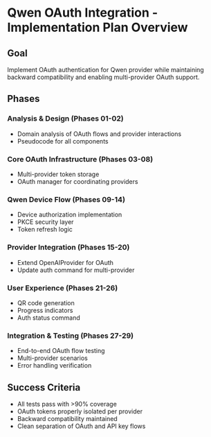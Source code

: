 # Qwen OAuth Integration - Implementation Plan Overview

## Goal
Implement OAuth authentication for Qwen provider while maintaining backward compatibility and enabling multi-provider OAuth support.

## Phases

### Analysis & Design (Phases 01-02)
- Domain analysis of OAuth flows and provider interactions
- Pseudocode for all components

### Core OAuth Infrastructure (Phases 03-08)
- Multi-provider token storage
- OAuth manager for coordinating providers

### Qwen Device Flow (Phases 09-14)
- Device authorization implementation
- PKCE security layer
- Token refresh logic

### Provider Integration (Phases 15-20)
- Extend OpenAIProvider for OAuth
- Update auth command for multi-provider

### User Experience (Phases 21-26)
- QR code generation
- Progress indicators
- Auth status command

### Integration & Testing (Phases 27-29)
- End-to-end OAuth flow testing
- Multi-provider scenarios
- Error handling verification

## Success Criteria
- All tests pass with >90% coverage
- OAuth tokens properly isolated per provider
- Backward compatibility maintained
- Clean separation of OAuth and API key flows